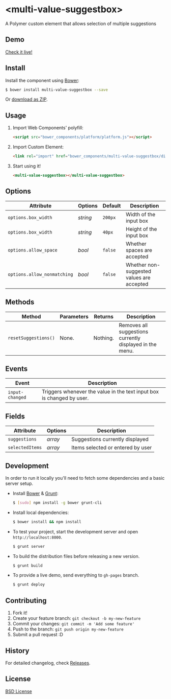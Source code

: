 # &lt;multi-value-suggestbox&gt;

A Polymer custom element that allows selection of multiple suggestions

## Demo

[Check it live!](http://coner.github.io/multi-value-suggestbox)

## Install

Install the component using [Bower](http://bower.io/):

```sh
$ bower install multi-value-suggestbox --save
```

Or [download as ZIP](https://github.com/my-user/my-repo/archive/master.zip).

## Usage

1. Import Web Components' polyfill:

    ```html
    <script src="bower_components/platform/platform.js"></script>
    ```

2. Import Custom Element:

    ```html
    <link rel="import" href="bower_components/multi-value-suggestbox/dist/multi-value-suggestbox.html">
    ```

3. Start using it!

    ```html
    <multi-value-suggestbox></multi-value-suggestbox>
    ```

## Options

Attribute                   | Options     | Default   | Description
---                         | ---         | ---       | ---
`options.box_width`         | *string*    | `200px`   | Width of the input box
`options.box_width`         | *string*    | `40px`    | Height of the input box
`options.allow_space`       | *bool*      | `false`   | Whether spaces are accepted
`options.allow_nonmatching` | *bool*      | `false`   | Whether non-suggested values are accepted

## Methods

Method               | Parameters   | Returns     | Description
---                  | ---          | ---         | ---
`resetSuggestions()` | None.        | Nothing.    | Removes all suggestions currently displayed in the menu.

## Events

Event           | Description
---             | ---
`input-changed` | Triggers whenever the value in the text input box is changed by user.

## Fields

Attribute             | Options    | Description
---                   | ---        | ---
`suggestions`         | *array*    | Suggestions currently displayed
`selectedItems`       | *array*    | Items selected or entered by user

## Development

In order to run it locally you'll need to fetch some dependencies and a basic server setup.

* Install [Bower](http://bower.io/) & [Grunt](http://gruntjs.com/):

    ```sh
    $ [sudo] npm install -g bower grunt-cli
    ```

* Install local dependencies:

    ```sh
    $ bower install && npm install
    ```

* To test your project, start the development server and open `http://localhost:8000`.

    ```sh
    $ grunt server
    ```

* To build the distribution files before releasing a new version.

    ```sh
    $ grunt build
    ```

* To provide a live demo, send everything to `gh-pages` branch.

    ```sh
    $ grunt deploy
    ```

## Contributing

1. Fork it!
2. Create your feature branch: `git checkout -b my-new-feature`
3. Commit your changes: `git commit -m 'Add some feature'`
4. Push to the branch: `git push origin my-new-feature`
5. Submit a pull request :D

## History

For detailed changelog, check [Releases](https://github.com/my-user/multi-value-suggestbox/releases).

## License

[BSD License](http://opensource.org/licenses/BSD-3-Clause)
